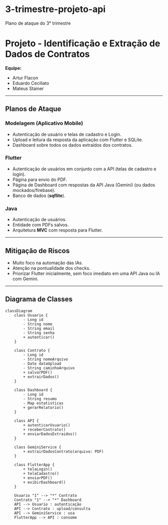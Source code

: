 # 3-trimestre-projeto-api
Plano de ataque do 3° trimestre

# Projeto - Identificação e Extração de Dados de Contratos

**Equipe:**  
- Artur Flacon  
- Eduardo Ceciliato  
- Mateus Stainer  

---

## Planos de Ataque

### Modelagem (Aplicativo Mobile)
- Autenticação de usuário e telas de cadastro e Login.  
- Upload e leitura da resposta da aplicação com Flutter e SQLite.  
- Dashboard sobre todos os dados extraídos dos contratos.  

### Flutter
- Autenticação de usuários em conjunto com a API (telas de cadastro e login).  
- Página para envio do PDF.  
- Página de Dashboard com respostas da API Java (Gemini) (ou dados mockados/firebase).
- Banco de dados (**sqflite**).  

### Java
- Autenticação de usuários.  
- Entidade com PDFs salvos.  
- Arquitetura **MVC** com resposta para Flutter.  

---

## Mitigação de Riscos
- Muito foco na automação das IAs.  
- Atenção na pontualidade dos checks.  
- Priorizar Flutter inicialmente, sem foco imediato em uma API Java ou IA com Gemini.  

---

## Diagrama de Classes

```mermaid
classDiagram
    class Usuario {
        - Long id
        - String nome
        - String email
        - String senha
        + autenticar()
    }

    class Contrato {
        - Long id
        - String nomeArquivo
        - Date dataUpload
        - String caminhoArquivo
        + salvarPDF()
        + extrairDados()
    }

    class Dashboard {
        - Long id
        - String resumo
        - Map estatisticas
        + gerarRelatorio()
    }

    class API {
        + autenticarUsuario()
        + receberContrato()
        + enviarDadosExtraidos()
    }

    class GeminiService {
        + extrairDadosContrato(arquivo: PDF)
    }

    class FlutterApp {
        + telaLogin()
        + telaCadastro()
        + enviarPDF()
        + exibirDashboard()
    }

    Usuario "1" --> "*" Contrato
    Contrato "1" --> "*" Dashboard
    API --> Usuario : autenticação
    API --> Contrato : upload/consulta
    API --> GeminiService : usa
    FlutterApp --> API : consome
